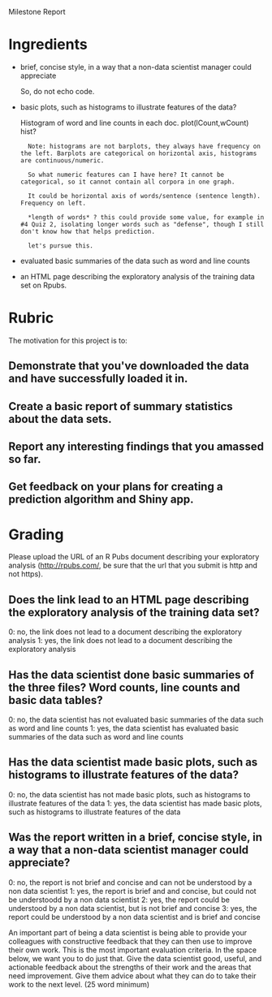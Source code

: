 Milestone Report
# Ingredients

* brief, concise style, in a way that a non-data scientist manager could appreciate
	
	So, do not echo code.

* basic plots, such as histograms to illustrate features of the data?

	Histogram of word and line counts in each doc.
		plot(lCount,wCount)	hist?

		Note: histograms are not barplots, they always have frequency on the left. Barplots are categorical on horizontal axis, histograms are continuous/numeric.

		So what numeric features can I have here? It cannot be categorical, so it cannot contain all corpora in one graph.

		It could be horizontal axis of words/sentence (sentence length). Frequency on left.

		*length of words* ? this could provide some value, for example in #4 Quiz 2, isolating longer words such as "defense", though I still don't know how that helps prediction.

		let's pursue this.

* evaluated basic summaries of the data such as word and line counts

* an HTML page describing the exploratory analysis of the training data set on Rpubs.


# Rubric
The motivation for this project is to: 

## Demonstrate that you've downloaded the data and have successfully loaded it in.
## Create a basic report of summary statistics about the data sets.
## Report any interesting findings that you amassed so far.
## Get feedback on your plans for creating a prediction algorithm and Shiny app.

# Grading
Please upload the URL of an R Pubs document describing your exploratory analysis (http://rpubs.com/, be sure that the url that you submit is http and not https). 

## Does the link lead to an HTML page describing the exploratory analysis of the training data set?
0: no, the link does not lead to a document describing the exploratory analysis
1: yes, the link does not lead to a document describing the exploratory analysis

## Has the data scientist done basic summaries of the three files? Word counts, line counts and basic data tables?
0: no, the data scientist has not evaluated basic summaries of the data such as word and line counts
1: yes, the data scientist has evaluated basic summaries of the data such as word and line counts

## Has the data scientist made basic plots, such as histograms to illustrate features of the data?
0: no, the data scientist has not made basic plots, such as histograms to illustrate features of the data
1: yes, the data scientist has made basic plots, such as histograms to illustrate features of the data

## Was the report written in a brief, concise style, in a way that a non-data scientist manager could appreciate?
0: no, the report is not brief and concise and can not be understood by a non data scientist
1: yes, the report is brief and and concise, but could not be understoodd by a non data scientist
2: yes, the report could be understood by a non data scientist, but is not brief and concise
3: yes, the report could be understood by a non data scientist and is brief and concise

An important part of being a data scientist is being able to provide your colleagues with constructive feedback that they can then use to improve their own work. This is the most important evaluation criteria. In the space below, we want you to do just that. Give the data scientist good, useful, and actionable feedback about the strengths of their work and the areas that need improvement. Give them advice about what they can do to take their work to the next level. (25 word minimum)
